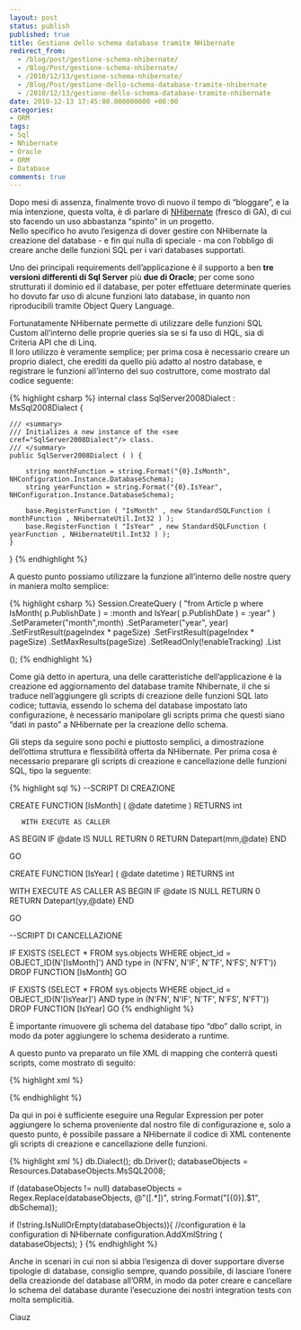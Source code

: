 ```yaml
---
layout: post
status: publish
published: true
title: Gestione dello schema database tramite NHibernate
redirect_from: 
  - /blog/post/gestione-schema-nhibernate/
  - /Blog/Post/gestione-schema-nhibernate/
  - /2010/12/13/gestione-schema-nhibernate/
  - /Blog/Post/gestione-dello-schema-database-tramite-nhibernate
  - /2010/12/13/gestione-dello-schema-database-tramite-nhibernate
date: 2010-12-13 17:45:00.000000000 +00:00
categories:
- ORM
tags:
- Sql
- Nhibernate
- Oracle
- ORM
- Database
comments: true
---
```

<p>Dopo mesi di assenza, finalmente trovo di nuovo il tempo di “bloggare”, e la mia intenzione, questa volta, è di parlare di <a title="Posts su NHibernate" href="http://www.tostring.it/categories/archive/nhibernate/">NHibernate</a> (fresco di GA), di cui sto facendo un uso abbastanza “spinto” in un progetto.     <br />Nello specifico ho avuto l’esigenza di dover gestire con NHibernate la creazione del database - e fin qui nulla di speciale - ma con l’obbligo di creare anche delle funzioni SQL per i vari databases supportati.</p>  <p>Uno dei principali requirements dell’applicazione è il supporto a ben <strong>tre versioni differenti di Sql Server</strong> più <strong>due di Oracle</strong>; per come sono strutturati il dominio ed il database, per poter effettuare determinate queries ho dovuto far uso di alcune funzioni lato database, in quanto non riproducibili tramite Object Query Language.</p>  <p>Fortunatamente NHibernate permette di utilizzare delle funzioni SQL Custom all’interno delle proprie queries sia se si fa uso di HQL, sia di Criteria API che di Linq.    <br />Il loro utilizzo è veramente semplice; per prima cosa è necessario creare un proprio dialect, che erediti da quello più adatto al nostro database, e registrare le funzioni all’interno del suo costruttore, come mostrato dal codice seguente:</p>  {% highlight csharp %}
internal class SqlServer2008Dialect : MsSql2008Dialect {
    
    /// <summary>
    /// Initializes a new instance of the <see cref="SqlServer2008Dialect"/> class.
    /// </summary>
    public SqlServer2008Dialect ( ) {

        string monthFunction = string.Format("{0}.IsMonth", NHConfiguration.Instance.DatabaseSchema);
        string yearFunction = string.Format("{0}.IsYear", NHConfiguration.Instance.DatabaseSchema);

        base.RegisterFunction ( "IsMonth" , new StandardSQLFunction ( monthFunction , NHibernateUtil.Int32 ) );
        base.RegisterFunction ( "IsYear" , new StandardSQLFunction ( yearFunction , NHibernateUtil.Int32 ) );
    }
}
{% endhighlight %}
<p>A questo punto possiamo utilizzare la funzione all’interno delle nostre query in maniera molto semplice:</p>

{% highlight csharp %}
Session.CreateQuery ( "from Article p where IsMonth( p.PublishDate ) = :month and IsYear( p.PublishDate ) = :year" )
    .SetParameter("month",month)
    .SetParameter("year", year)
    .SetFirstResult(pageIndex * pageSize)
    .SetFirstResult(pageIndex * pageSize)
    .SetMaxResults(pageSize)
    .SetReadOnly(!enableTracking)
    .List<Article>();
{% endhighlight %}
<p>Come già detto in apertura, una delle caratteristiche dell’applicazione è la creazione ed aggiornamento del database tramite Nhibernate, il che si traduce nell’aggiungere gli scripts di creazione delle funzioni SQL lato codice; tuttavia, essendo lo schema del database impostato lato configurazione, è necessario manipolare gli scripts prima che questi siano “dati in pasto” a NHibernate per la creazione dello schema.</p>

<p>Gli steps da seguire sono pochi e piuttosto semplici, a dimostrazione dell’ottima struttura e flessibilità offerta da NHibernate. Per prima cosa è necessario preparare gli scripts di creazione e cancellazione delle funzioni SQL, tipo la seguente:</p>

{% highlight sql %}
--SCRIPT DI CREAZIONE

CREATE FUNCTION [IsMonth]
       (
@date datetime
       )
       RETURNS int

       WITH EXECUTE AS CALLER
AS
BEGIN
  IF @date IS NULL RETURN 0
    RETURN Datepart(mm,@date)
END

GO

CREATE FUNCTION [IsYear]
(
  @date datetime
)
RETURNS int

WITH EXECUTE AS CALLER
  AS
  BEGIN
    IF @date IS NULL RETURN 0
      RETURN Datepart(yy,@date)
  END

GO

--SCRIPT DI CANCELLAZIONE

IF  EXISTS (SELECT * FROM sys.objects WHERE object_id = OBJECT_ID(N'[IsMonth]') AND type in (N'FN', N'IF', N'TF', N'FS', N'FT'))
    DROP FUNCTION [IsMonth]
GO

IF  EXISTS (SELECT * FROM sys.objects WHERE object_id = OBJECT_ID(N'[IsYear]') AND type in (N'FN', N'IF', N'TF', N'FS', N'FT'))
    DROP FUNCTION [IsYear]
GO
{% endhighlight %}
<p>È importante rimuovere gli schema del database tipo “dbo” dallo script, in modo da poter aggiungere lo schema desiderato a runtime.</p>

<p>A questo punto va preparato un file XML di mapping che conterrà questi scripts, come mostrato di seguito:</p>

{% highlight xml %}
<?xml version="1.0" encoding="utf-8" ?>
<hibernate-mapping xmlns="urn:nhibernate-mapping-2.2">
    <database-object>
        <create>
      <!-- Inserire qui gli script di creazione -->
        </create>
        <drop>
      <!-- Inserire qui gli script di cancellazione -->
        </drop>
    </database-object>
</hibernate-mapping>
{% endhighlight %}
<p>Da qui in poi è sufficiente eseguire una Regular Expression per poter aggiungere lo schema proveniente dal nostro file di configurazione e, solo a questo punto, è possibile passare a NHibernate il codice di XML contenente gli scripts di creazione e cancellazione delle funzioni.</p>

{% highlight xml %}
db.Dialect<SqlServer2008Dialect>();
db.Driver<SqlClientDriver>();
databaseObjects = Resources.DatabaseObjects.MsSQL2008;

if (databaseObjects != null)
    databaseObjects = Regex.Replace(databaseObjects, @"(\[.*\])", string.Format("[{0}].$1", dbSchema));

if (!string.IsNullOrEmpty(databaseObjects)){
    //configuration è la configuration di NHibernate
    configuration.AddXmlString ( databaseObjects);
}
{% endhighlight %}
<p>Anche in scenari in cui non si abbia l’esigenza di dover supportare diverse tipologie di database, consiglio sempre, quando possibile, di lasciare l’onere della creazionde del database all’ORM, in modo da poter creare e cancellare lo schema del database durante l’esecuzione dei nostri integration tests con molta semplicitià.</p>

<p>Ciauz </p>
